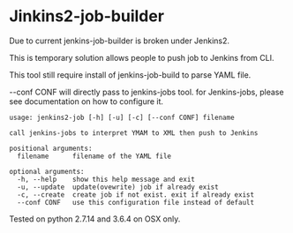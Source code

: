 # Jinkins2-job-builder

Due to current jenkins-job-builder is broken under Jenkins2.

This is temporary solution allows people to push job to Jenkins from CLI.

This tool still require install of jenkins-job-build to parse YAML file. 


--conf CONF will directly pass to jenkins-jobs tool. for Jenkins-jobs, please see documentation on how to configure it. 

~~~
usage: jenkins2-job [-h] [-u] [-c] [--conf CONF] filename

call jenkins-jobs to interpret YMAM to XML then push to Jenkins

positional arguments:
  filename      filename of the YAML file

optional arguments:
  -h, --help    show this help message and exit
  -u, --update  update(ovewrite) job if already exist
  -c, --create  create job if not exist. exit if already exist
  --conf CONF   use this configuration file instead of default
  ~~~
  
  Tested on python 2.7.14 and 3.6.4 on OSX only.